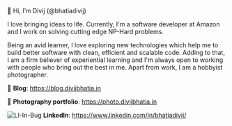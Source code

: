 👋 Hi, I’m Divij (@bhatiadivij)

I love bringing ideas to life. Currently, I'm a software developer at Amazon and I work on solving cutting edge NP-Hard problems.

Being an avid learner, I love exploring new technologies which help me to build better software with clean, efficient and scalable code. Adding to that, I am a firm believer of experiential learning and I'm always open to working with people who bring out the best in me. Apart from work, I am a hobbyist photographer.

📑 **Blog**: https://blog.divijbhatia.in

📸 **Photography portfolio**: https://photo.divijbhatia.in

![LI-In-Bug](https://user-images.githubusercontent.com/25511720/187056057-c653d25d-2995-421f-a516-9db2fcbc4e28.png) **LinkedIn**: https://www.linkedin.com/in/bhatiadivij/



<!---
bhatiadivij/bhatiadivij is a ✨ special ✨ repository because its `README.md` (this file) appears on your GitHub profile.
You can click the Preview link to take a look at your changes.
--->
